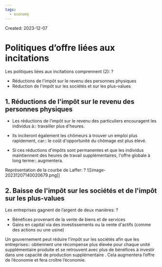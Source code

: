 ```yaml
---
tags:
  - economy
---
```

Created: 2023-12-07

# Politiques d’offre liées aux incitations

Les politiques liées aux incitations comprennent (2):
?
- Réductions de l'impôt sur le revenu des personnes physiques
- Réduction de l'impôt sur les sociétés et sur les plus-values
<!--SR:!2023-12-31,3,166-->

## 1. Réductions de l'impôt sur le revenu des personnes physiques
- Les réductions de l’impôt sur le revenu des particuliers encouragent les individus à:: travailler plus d’heures.
<!--SR:!2024-01-06,9,226-->
- Ils inciteront également les chômeurs à trouver un emploi plus rapidement, car:: le coût d'opportunité du chômage est plus élevé.
<!--SR:!2024-01-04,13,230-->
- Si ces réductions d'impôts sont permanentes et que les individus maintiennent des heures de travail supplémentaires, l'offre globale à long terme:: augmentera.
<!--SR:!2024-01-14,20,250-->

Représentation de la courbe de Laffer:
?
![[image-20231207140020679.png]]

## 2. Baisse de l'impôt sur les sociétés et de l'impôt sur les plus-values
<!--SR:!2023-12-21,1,226-->

Les entreprises gagnent de l’argent de deux manières:
?
- Bénéfices provenant de la vente de biens et de services
- Gains en capital via des investissements ou la vente d'actifs (comme des actions ou une usine)
<!--SR:!2024-01-08,11,226-->

Un gouvernement peut réduire l'impôt sur les sociétés afin que les entreprises:: obtiennent une récompense plus élevée pour chaque unité supplémentaire produite et se retrouvent avec plus de bénéfices à investir dans une capacité de production supplémentaire . Cela augmentera l’offre de l’économie et fera croître l’économie.
<!--SR:!2024-01-04,12,230-->